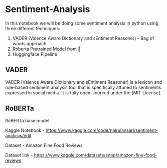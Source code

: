 # Sentiment-Analysis

In this notebook we will be doing some sentiment analysis in python using three different techniques:

1. VADER (Valence Aware Dictionary and sEntiment Reasoner) - Bag of words approach
2. Roberta Pretrained Model from 🤗
3. Huggingface Pipeline

## VADER
VADER (Valence Aware Dictionary and sEntiment Reasoner) is a lexicon and rule-based sentiment analysis tool that is specifically attuned to sentiments expressed in social media. It is fully open-sourced under the [MIT License].

## RoBERTa
RoBERTa base model

Kaggle Notebook - https://www.kaggle.com/code/najrulansari/sentiment-analysis/edit

Dataset - Amazon Fine Food Reviews

Dataset link - https://www.kaggle.com/datasets/snap/amazon-fine-food-reviews


